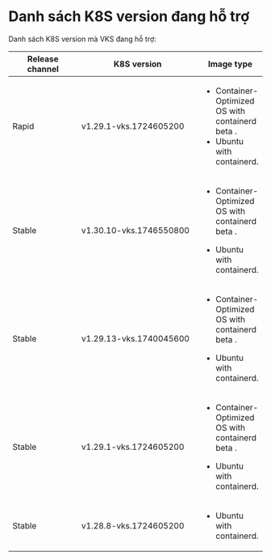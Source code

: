 # Danh sách K8S version đang hỗ trợ

Danh sách K8S version mà VKS đang hỗ trợ:

<table><thead><tr><th width="148.0909423828125">Release channel</th><th width="264.4547119140625">K8S version</th><th>Image type</th></tr></thead><tbody><tr><td>Rapid</td><td>v1.29.1-vks.1724605200</td><td><ul><li>Container-Optimized OS with containerd beta.</li><li>Ubuntu with containerd.</li></ul></td></tr><tr><td>Stable</td><td>v1.30.10-vks.1746550800</td><td><ul><li>Container-Optimized OS with containerd beta.</li></ul><ul><li>Ubuntu with containerd.</li></ul></td></tr><tr><td>Stable</td><td>v1.29.13-vks.1740045600</td><td><p></p><ul><li>Container-Optimized OS with containerd beta.</li></ul><ul><li>Ubuntu with containerd.</li></ul></td></tr><tr><td>Stable</td><td>v1.29.1-vks.1724605200</td><td><ul><li>Container-Optimized OS with containerd beta.</li></ul><ul><li>Ubuntu with containerd.</li></ul></td></tr><tr><td>Stable</td><td>v1.28.8-vks.1724605200</td><td><ul><li>Ubuntu with containerd.</li></ul></td></tr></tbody></table>

